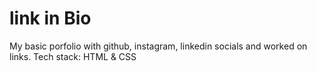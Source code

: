 # link in Bio

My basic porfolio with github, instagram, linkedin socials and worked on links. 
Tech stack: HTML  & CSS

